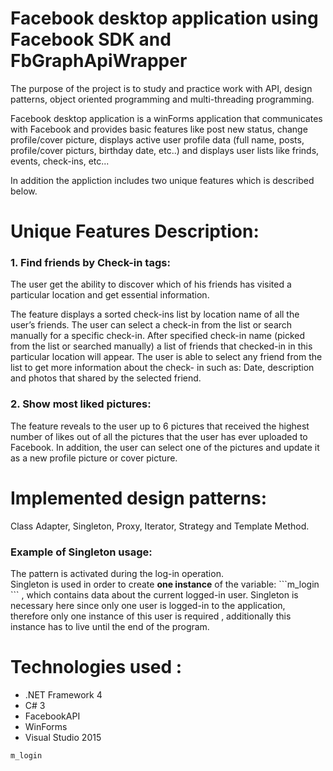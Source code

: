 <!DOCTYPE html>
<html>
<head>
 
# Facebook desktop application using Facebook SDK and FbGraphApiWrapper

<p>The purpose of the project is to study and practice work with API, design patterns, object oriented programming and multi-threading programming.</p>

<p>Facebook desktop application is a winForms application that communicates with Facebook and provides basic features like
post new status, change profile/cover picture, displays active user profile data (full name, posts, profile/cover picturs, birthday date, etc..) 
and displays user lists like frinds, events, check-ins, etc...</p>

<p>In addition the appliction includes two unique features which is described below.</p>

 # Unique Features Description:
  
<h3>1. Find friends by Check-in tags: </h3>
<p>The user get the ability to discover which of his friends has visited a particular location and get essential information.</p>

<p>The feature displays a sorted check-ins list by location name of all the user’s friends.
The user can select a check-in from the list or search manually for a specific check-in.
After specified check-in name (picked from the list  or searched manually) a list of friends that checked-in in this particular location will appear. 
The user is able to select any friend from the list to get more information about the check- in such as: Date, description and photos that shared by the selected friend.</p>

<h3>2. Show most liked pictures: </h3>
The feature reveals to the user up to 6 pictures that received the highest number of likes out of all the pictures that the user has ever uploaded to Facebook.
In addition, the user can select one of the pictures and update it as a new profile picture or cover picture.

 
 # Implemented design patterns: 
 <p>Class Adapter, Singleton, Proxy, Iterator, Strategy and Template Method.</p>
 
<h3>Example of Singleton usage: </h3>
The pattern is activated during the log-in operation.<br>
Singleton is used in order to create <b>one instance</b> of the variable: 
```m_login ``` 
, which contains data about the current logged-in user.
Singleton is necessary here since only one user is logged-in to the application, therefore  only one instance of this user is required , additionally this instance has to live  until the end of the program.

 # Technologies used : 
  
  <ul>
  <li>.NET Framework 4</li>
  <li>C# 3</li>
  <li>FacebookAPI</li>
  <li>WinForms</li>
  <li>Visual Studio 2015</li>
</ul>


</body>
</html>



```
m_login
```

